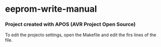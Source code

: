 
# eeprom-write-manual 

### Project created with APOS (AVR Project Open Source)

To edit the projecto settings, open the Makefile and edit the firs lines of the file.

